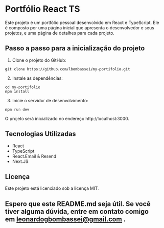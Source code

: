 # Portfólio React TS

Este projeto é um portfólio pessoal desenvolvido em React e TypeScript. Ele é composto por uma página inicial que apresenta o desenvolvedor e seus projetos, e uma página de detalhes para cada projeto.

## Passo a passo para a inicialização do projeto

1. Clone o projeto do GitHub:

`git clone https://github.com/lbombassei/my-portifolio.git`

2. Instale as dependências:

```
cd my-portifolio
npm install
```

3. Inicie o servidor de desenvolvimento:

`npm run dev`

O projeto será inicializado no endereço http://localhost:3000.

## Tecnologias Utilizadas

- React
- TypeScript
- React.Email & Resend
- Next.JS

## Licença

Este projeto está licenciado sob a licença MIT.

## Espero que este README.md seja útil. Se você tiver alguma dúvida, entre em contato comigo em leonardogbombassei@gmail.com .
